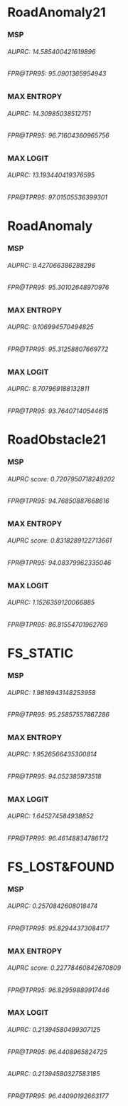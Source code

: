 # RoadAnomaly21
### MSP
###### AUPRC: 14.585400421619896

###### FPR@TPR95: 95.0901365954943

### MAX ENTROPY
###### AUPRC: 14.30985038512751

###### FPR@TPR95: 96.71604360965756

### MAX LOGIT
###### AUPRC: 13.193440419376595

###### FPR@TPR95: 97.01505536399301


# RoadAnomaly
### MSP
###### AUPRC: 9.427066386288296
###### FPR@TPR95: 95.30102648970976

### MAX ENTROPY
###### AUPRC: 9.106994570494825
###### FPR@TPR95: 95.31258807669772

### MAX LOGIT
###### AUPRC: 8.707969188132811
###### FPR@TPR95: 93.76407140544615

# RoadObstacle21
### MSP
###### AUPRC score: 0.7207950718249202
###### FPR@TPR95: 94.76850887668616

### MAX ENTROPY
###### AUPRC score: 0.8318289122713661
###### FPR@TPR95: 94.08379962335046

### MAX LOGIT
###### AUPRC: 1.1526359120066885
###### FPR@TPR95: 86.81554701962769


# FS_STATIC
### MSP
###### AUPRC: 1.9816943148253958
###### FPR@TPR95: 95.25857557867286

### MAX ENTROPY
###### AUPRC: 1.9526566435300814
###### FPR@TPR95: 94.052385973518

### MAX LOGIT
###### AUPRC: 1.645274584938852
###### FPR@TPR95: 96.46148834786172

# FS_LOST&FOUND
### MSP
###### AUPRC: 0.2570842608018474
###### FPR@TPR95: 95.82944373084177

### MAX ENTROPY
###### AUPRC score: 0.22778460842670809
###### FPR@TPR95: 96.82959889917446

### MAX LOGIT
###### AUPRC: 0.21394580499307125
###### FPR@TPR95: 96.4408965824725

###### AUPRC: 0.21394580327583185
###### FPR@TPR95: 96.44090192663177
